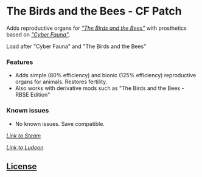# The Birds and the Bees - CF Patch
Adds reproductive organs for _["The Birds and the Bees"](https://ludeon.com/forums/index.php?topic=16120.msg171779#msg171779)_ with prosthetics based on _["Cyber Fauna"](https://steamcommunity.com/sharedfiles/filedetails/?id=1548649032)_.

Load after "Cyber Fauna" and "The Birds and the Bees"

### Features
- Adds simple (80% efficiency) and bionic (125% efficiency) reproductive organs for animals. Restores fertility.
- Also works with derivative mods such as "The Birds and the Bees - RBSE Edition"

### Known issues
- No known issues. Save compatible.

_[Link to Steam](https://steamcommunity.com/sharedfiles/filedetails/?id=1776297945)_

_[Link to Ludeon](https://ludeon.com/forums/index.php?topic=47165.msg447421#msg447421)_


## [License](https://creativecommons.org/licenses/by-nc-sa/4.0/)
